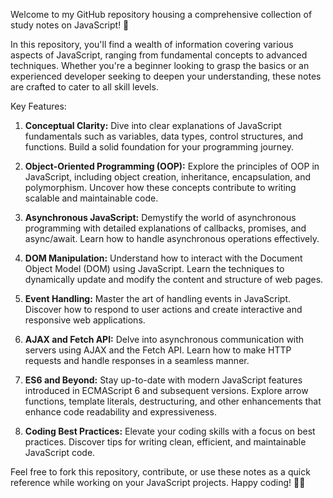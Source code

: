 Welcome to my GitHub repository housing a comprehensive collection of study notes on JavaScript! 🚀

In this repository, you'll find a wealth of information covering various aspects of JavaScript, ranging from fundamental concepts to advanced techniques. Whether you're a beginner looking to grasp the basics or an experienced developer seeking to deepen your understanding, these notes are crafted to cater to all skill levels.

Key Features:
1. **Conceptual Clarity:** Dive into clear explanations of JavaScript fundamentals such as variables, data types, control structures, and functions. Build a solid foundation for your programming journey.

2. **Object-Oriented Programming (OOP):** Explore the principles of OOP in JavaScript, including object creation, inheritance, encapsulation, and polymorphism. Uncover how these concepts contribute to writing scalable and maintainable code.

3. **Asynchronous JavaScript:** Demystify the world of asynchronous programming with detailed explanations of callbacks, promises, and async/await. Learn how to handle asynchronous operations effectively.

4. **DOM Manipulation:** Understand how to interact with the Document Object Model (DOM) using JavaScript. Learn the techniques to dynamically update and modify the content and structure of web pages.

5. **Event Handling:** Master the art of handling events in JavaScript. Discover how to respond to user actions and create interactive and responsive web applications.

6. **AJAX and Fetch API:** Delve into asynchronous communication with servers using AJAX and the Fetch API. Learn how to make HTTP requests and handle responses in a seamless manner.

7. **ES6 and Beyond:** Stay up-to-date with modern JavaScript features introduced in ECMAScript 6 and subsequent versions. Explore arrow functions, template literals, destructuring, and other enhancements that enhance code readability and expressiveness.

8. **Coding Best Practices:** Elevate your coding skills with a focus on best practices. Discover tips for writing clean, efficient, and maintainable JavaScript code.

Feel free to fork this repository, contribute, or use these notes as a quick reference while working on your JavaScript projects. Happy coding! 🚀✨
